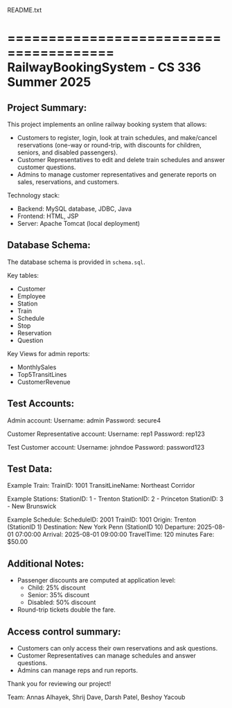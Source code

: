 README.txt

=======================================
RailwayBookingSystem - CS 336 Summer 2025
=======================================

Project Summary:
--------------------------------------------------------------------
This project implements an online railway booking system that allows:
- Customers to register, login, look at train schedules, and make/cancel reservations (one-way or round-trip, with discounts for children, seniors, and disabled passengers).
- Customer Representatives to edit and delete train schedules and answer customer questions.
- Admins to manage customer representatives and generate reports on sales, reservations, and customers.

Technology stack:
- Backend: MySQL database, JDBC, Java
- Frontend: HTML, JSP
- Server: Apache Tomcat (local deployment)

Database Schema:
--------------------------------------------------------------------
The database schema is provided in `schema.sql`.  

Key tables:
- Customer
- Employee
- Station
- Train
- Schedule
- Stop
- Reservation
- Question

Key Views for admin reports:
- MonthlySales
- Top5TransitLines
- CustomerRevenue

Test Accounts:
--------------------------------------------------------------------
Admin account:
  Username: admin
  Password: secure4

Customer Representative account:
  Username: rep1
  Password: rep123

Test Customer account:
  Username: johndoe
  Password: password123

Test Data:
--------------------------------------------------------------------
Example Train:
  TrainID: 1001
  TransitLineName: Northeast Corridor

Example Stations:
  StationID: 1 - Trenton
  StationID: 2 - Princeton
  StationID: 3 - New Brunswick

Example Schedule:
  ScheduleID: 2001
  TrainID: 1001
  Origin: Trenton (StationID 1)
  Destination: New York Penn (StationID 10)
  Departure: 2025-08-01 07:00:00
  Arrival: 2025-08-01 09:00:00
  TravelTime: 120 minutes
  Fare: $50.00

Additional Notes:
--------------------------------------------------------------------
- Passenger discounts are computed at application level:
  - Child: 25% discount
  - Senior: 35% discount
  - Disabled: 50% discount
- Round-trip tickets double the fare.

Access control summary:
--------------------------------------------------------------------
- Customers can only access their own reservations and ask questions.
- Customer Representatives can manage schedules and answer questions.
- Admins can manage reps and run reports.

Thank you for reviewing our project!

Team:
Annas Alhayek, Shrij Dave, Darsh Patel, Beshoy Yacoub

